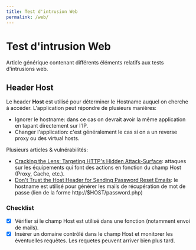 ```yaml
---
title: Test d'intrusion Web
permalink: /web/
---
```


# Test d'intrusion Web

Article générique contenant différents éléments relatifs aux tests d'intrusions web.

## Header Host

Le header **Host** est utilisé pour déterminer le Hostname auquel on cherche à accéder. L'application peut répondre de plusieurs manières:
- Ignorer le hostname: dans ce cas on devrait avoir la même application en tapant directement sur l'IP.
- Changer l'application: c'est généralement le cas si on a un reverse proxy ou des virtual hosts.

Plusieurs articles & vulnérabilités:
- [Cracking the Lens: Targeting HTTP's Hidden Attack-Surface](http://blog.portswigger.net/2017/07/cracking-lens-targeting-https-hidden.html): attaques sur les équipements qui font des actions en fonction du champ Host (Proxy, Cache, etc.).
- [Don't Trust the Host Header for Sending Password Reset Emails](https://lightningsecurity.io/blog/host-header-injection/): le hostname est utilisé pour générer les mails de récupération de mot de passe (lien de la forme http://$HOST/password.php)

### Checklist

- [x] Vérifier si le champ Host est utilisé dans une fonction (notamment envoi de mails).
- [x] Insérer un domaine contrôlé dans le champ Host et monitorer les éventuelles requêtes. Les requetes peuvent arriver bien plus tard.
